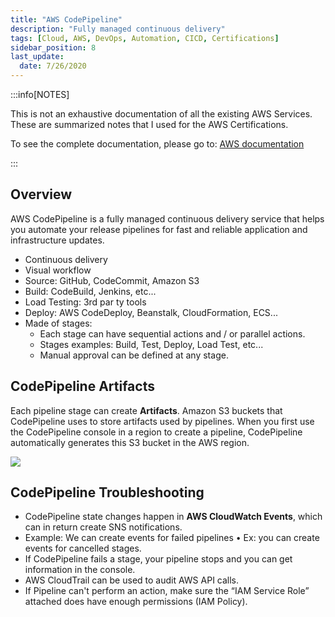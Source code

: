 ```yaml
---
title: "AWS CodePipeline"
description: "Fully managed continuous delivery"
tags: [Cloud, AWS, DevOps, Automation, CICD, Certifications]
sidebar_position: 8
last_update:
  date: 7/26/2020
---
```



:::info[NOTES]

This is not an exhaustive documentation of all the existing AWS Services. These are summarized notes that I used for the AWS Certifications.

To see the complete documentation, please go to: [AWS documentation](https://docs.aws.amazon.com/)

:::



## Overview

AWS CodePipeline is a fully managed continuous delivery service that helps you automate your release pipelines for fast and reliable application and infrastructure updates.

- Continuous delivery
- Visual workflow
- Source: GitHub, CodeCommit, Amazon S3
- Build: CodeBuild, Jenkins, etc...
- Load Testing: 3rd par ty tools
- Deploy: AWS CodeDeploy, Beanstalk, CloudFormation, ECS...
- Made of stages:
    - Each stage can have sequential actions and / or parallel actions.
    - Stages examples: Build, Test, Deploy, Load Test, etc...
    - Manual approval can be defined at any stage.

## CodePipeline Artifacts

Each pipeline stage can create **Artifacts**. Amazon S3 buckets that CodePipeline uses to store artifacts used by pipelines. When you first use the CodePipeline console in a region to create a pipeline, CodePipeline automatically generates this S3 bucket in the AWS region.

![](/img/docs/aws-codepipelineartifacts.png)


## CodePipeline Troubleshooting

- CodePipeline state changes happen in **AWS CloudWatch Events**, which can in return create SNS notifications.
- Example: We can create events for failed pipelines • Ex: you can create events for cancelled stages.
- If CodePipeline fails a stage, your pipeline stops and you can get information in the console.
- AWS CloudTrail can be used to audit AWS API calls.
- If Pipeline can't perform an action, make sure the “IAM Service Role” attached does have enough permissions (IAM Policy).
